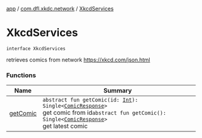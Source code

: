 [app](../../index.md) / [com.dfl.xkdc.network](../index.md) / [XkcdServices](./index.md)

# XkcdServices

`interface XkcdServices`

retrieves comics from network
https://xkcd.com/json.html

### Functions

| Name | Summary |
|---|---|
| [getComic](get-comic.md) | `abstract fun getComic(id: `[`Int`](https://kotlinlang.org/api/latest/jvm/stdlib/kotlin/-int/index.html)`): Single<`[`ComicResponse`](../../com.dfl.xkdc.model/-comic-response/index.md)`>`<br>get comic from id`abstract fun getComic(): Single<`[`ComicResponse`](../../com.dfl.xkdc.model/-comic-response/index.md)`>`<br>get latest comic |
